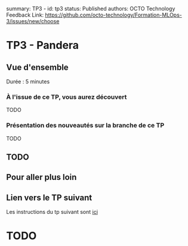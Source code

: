 summary: TP3 - 
id: tp3
status: Published
authors: OCTO Technology
Feedback Link: https://github.com/octo-technology/Formation-MLOps-3/issues/new/choose

# TP3 - Pandera

## Vue d'ensemble

Durée : 5 minutes


### À l'issue de ce TP, vous aurez découvert

TODO

### Présentation des nouveautés sur la branche de ce TP

TODO

## TODO

## Pour aller plus loin


## Lien vers le TP suivant

Les instructions du tp suivant sont [ici](https://octo-technology.github.io/Formation-MLOps-3/tp4#0)

# TODO
